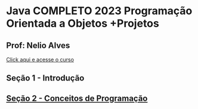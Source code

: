 # Java COMPLETO 2023 Programação Orientada a Objetos +Projetos
## Prof: Nelio Alves

[Click aqui e acesse o curso](https://www.udemy.com/course/java-curso-completo/)
## Seção 1 - Introdução

## [Seção 2 - Conceitos de Programação](https://github.com/lex4brao/01.CURSOS.E.ESTUDOS/tree/main/03.JAVA.COMPLETO-2023.-.NELIO.ALVES/2-CONCEITOS.DE.PROGRAMACAO)
